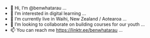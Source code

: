 - 👋 Hi, I’m @benwhatarau ...
- 👀 I’m interested in digital learning ...
- 🌱 I’m currently live in Waihi, New Zealand / Aotearoa ...
- 💞️ I’m looking to collaborate on building courses for our youth ...
- 📫 You can reach me https://linktr.ee/benwhatarau ...

<!---
benwhatarau/benwhatarau is a ✨ special ✨ repository because its `README.md` (this file) appears on your GitHub profile.
You can click the Preview link to take a look at your changes.
--->
